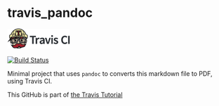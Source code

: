 # travis_pandoc

[![Travis CI logo](TravisCI.png)](https://travis-ci.org)

[![Build Status](https://travis-ci.org/richelbilderbeek/travis_pandoc.svg?branch=master)](https://travis-ci.org/richelbilderbeek/travis_pandoc)

Minimal project that uses `pandoc` to converts this markdown file to PDF, using Travis CI.

This GitHub is part of [the Travis Tutorial](https://github.com/richelbilderbeek/travis_tutorial)
